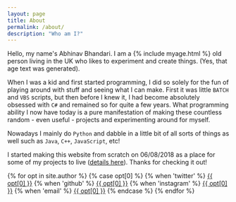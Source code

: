 ```yaml
---
layout: page
title: About
permalink: /about/
description: "Who am I?"
---
```


Hello, my name's Abhinav Bhandari. I am a {% include myage.html %} old person living in the UK who likes to experiment and create things. (Yes,  that age text was generated).

When I was a kid and first started programming, I did so solely for the fun of playing around with stuff and seeing what I can make. First it was little `BATCH` and `VBS` scripts, but then before I knew it, I had become absolutely obsessed with `C#` and remained so for quite a few years. What programming ability I now have today is a pure manifestation of making these countless random - even useful - projects and experimenting around for myself.

Nowadays I mainly do `Python` and dabble in a little bit of all sorts of things as well such as `Java`, `C++`, `JavaScript`, etc!

I started making this website from scratch on 06/08/2018 as a place for some of my projects to live ([details here](/web/this-website/)). Thanks for checking it out!

<div class="nav-bar">
	{% for opt in site.author %}
	{% case opt[0] %}
		{% when 'twitter' %}
		<a class="opt" href="https://twitter.com/{{ opt[1] }}">{{ opt[0] }}</a>
		{% when 'github' %}
		<a class="opt" href="https://github.com/{{ opt[1] }}">{{ opt[0] }}</a>
		{% when 'instagram' %}
		<a class="opt" href="https://instagram.com/{{ opt[1] }}">{{ opt[0] }}</a>
		{% when 'email' %}
		<a class="opt" href="mailto:{{ opt[1] }}">{{ opt[0] }}</a>
	{% endcase %}
	{% endfor %}
</div>
